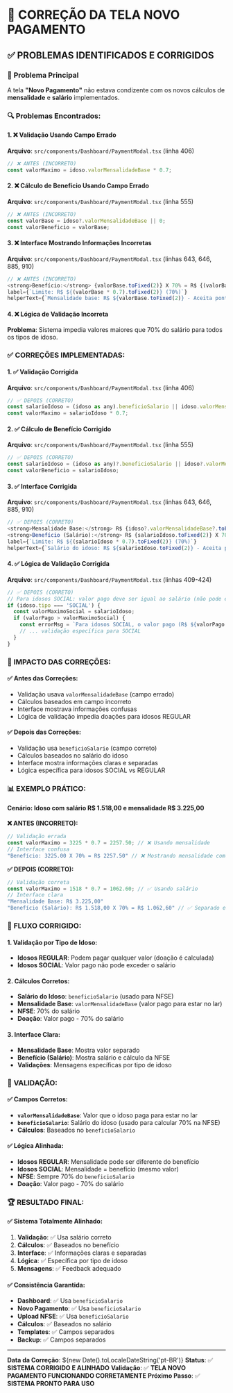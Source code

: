 # 🔧 CORREÇÃO DA TELA NOVO PAGAMENTO

## ✅ **PROBLEMAS IDENTIFICADOS E CORRIGIDOS**

### 🎯 **Problema Principal**
A tela **"Novo Pagamento"** não estava condizente com os novos cálculos de **mensalidade** e **salário** implementados.

### 🔍 **Problemas Encontrados:**

#### **1. ❌ Validação Usando Campo Errado**
**Arquivo**: `src/components/Dashboard/PaymentModal.tsx` (linha 406)
```javascript
// ❌ ANTES (INCORRETO)
const valorMaximo = idoso.valorMensalidadeBase * 0.7;
```

#### **2. ❌ Cálculo de Benefício Usando Campo Errado**
**Arquivo**: `src/components/Dashboard/PaymentModal.tsx` (linha 555)
```javascript
// ❌ ANTES (INCORRETO)
const valorBase = idoso?.valorMensalidadeBase || 0;
const valorBeneficio = valorBase;
```

#### **3. ❌ Interface Mostrando Informações Incorretas**
**Arquivo**: `src/components/Dashboard/PaymentModal.tsx` (linhas 643, 646, 885, 910)
```javascript
// ❌ ANTES (INCORRETO)
<strong>Benefício:</strong> {valorBase.toFixed(2)} X 70% = R$ {(valorBase * 0.7).toFixed(2)}
label={`Limite: R$ ${(valorBase * 0.7).toFixed(2)} (70%)`}
helperText={`Mensalidade base: R$ ${valorBase.toFixed(2)} - Aceita ponto ou vírgula como centavos`}
```

#### **4. ❌ Lógica de Validação Incorreta**
**Problema**: Sistema impedia valores maiores que 70% do salário para todos os tipos de idoso.

### ✅ **CORREÇÕES IMPLEMENTADAS:**

#### **1. ✅ Validação Corrigida**
**Arquivo**: `src/components/Dashboard/PaymentModal.tsx` (linha 406)
```javascript
// ✅ DEPOIS (CORRETO)
const salarioIdoso = (idoso as any).beneficioSalario || idoso.valorMensalidadeBase;
const valorMaximo = salarioIdoso * 0.7;
```

#### **2. ✅ Cálculo de Benefício Corrigido**
**Arquivo**: `src/components/Dashboard/PaymentModal.tsx` (linha 555)
```javascript
// ✅ DEPOIS (CORRETO)
const salarioIdoso = (idoso as any)?.beneficioSalario || idoso?.valorMensalidadeBase || 0;
const valorBeneficio = salarioIdoso;
```

#### **3. ✅ Interface Corrigida**
**Arquivo**: `src/components/Dashboard/PaymentModal.tsx` (linhas 643, 646, 885, 910)
```javascript
// ✅ DEPOIS (CORRETO)
<strong>Mensalidade Base:</strong> R$ {idoso?.valorMensalidadeBase?.toFixed(2) || '0,00'}
<strong>Benefício (Salário):</strong> R$ {salarioIdoso.toFixed(2)} X 70% = R$ {(salarioIdoso * 0.7).toFixed(2)}
label={`Limite: R$ ${(salarioIdoso * 0.7).toFixed(2)} (70%)`}
helperText={`Salário do idoso: R$ ${salarioIdoso.toFixed(2)} - Aceita ponto ou vírgula como centavos`}
```

#### **4. ✅ Lógica de Validação Corrigida**
**Arquivo**: `src/components/Dashboard/PaymentModal.tsx` (linhas 409-424)
```javascript
// ✅ DEPOIS (CORRETO)
// Para idosos SOCIAL: valor pago deve ser igual ao salário (não pode exceder)
if (idoso.tipo === 'SOCIAL') {
  const valorMaximoSocial = salarioIdoso;
  if (valorPago > valorMaximoSocial) {
    const errorMsg = `Para idosos SOCIAL, o valor pago (R$ ${valorPago.toFixed(2)}) não pode exceder o salário do idoso (R$ ${valorMaximoSocial.toFixed(2)})`;
    // ... validação específica para SOCIAL
  }
}
```

### 🎯 **IMPACTO DAS CORREÇÕES:**

#### **✅ Antes das Correções:**
- Validação usava `valorMensalidadeBase` (campo errado)
- Cálculos baseados em campo incorreto
- Interface mostrava informações confusas
- Lógica de validação impedia doações para idosos REGULAR

#### **✅ Depois das Correções:**
- Validação usa `beneficioSalario` (campo correto)
- Cálculos baseados no salário do idoso
- Interface mostra informações claras e separadas
- Lógica específica para idosos SOCIAL vs REGULAR

### 📊 **EXEMPLO PRÁTICO:**

#### **Cenário**: Idoso com salário R$ 1.518,00 e mensalidade R$ 3.225,00

**❌ ANTES (INCORRETO):**
```javascript
// Validação errada
const valorMaximo = 3225 * 0.7 = 2257.50; // ❌ Usando mensalidade
// Interface confusa
"Benefício: 3225.00 X 70% = R$ 2257.50" // ❌ Mostrando mensalidade como benefício
```

**✅ DEPOIS (CORRETO):**
```javascript
// Validação correta
const valorMaximo = 1518 * 0.7 = 1062.60; // ✅ Usando salário
// Interface clara
"Mensalidade Base: R$ 3.225,00"
"Benefício (Salário): R$ 1.518,00 X 70% = R$ 1.062,60" // ✅ Separado e claro
```

### 🔄 **FLUXO CORRIGIDO:**

#### **1. Validação por Tipo de Idoso:**
- **Idosos REGULAR**: Podem pagar qualquer valor (doação é calculada)
- **Idosos SOCIAL**: Valor pago não pode exceder o salário

#### **2. Cálculos Corretos:**
- **Salário do Idoso**: `beneficioSalario` (usado para NFSE)
- **Mensalidade Base**: `valorMensalidadeBase` (valor pago para estar no lar)
- **NFSE**: 70% do salário
- **Doação**: Valor pago - 70% do salário

#### **3. Interface Clara:**
- **Mensalidade Base**: Mostra valor separado
- **Benefício (Salário)**: Mostra salário e cálculo da NFSE
- **Validações**: Mensagens específicas por tipo de idoso

### 🎯 **VALIDAÇÃO:**

#### **✅ Campos Corretos:**
- **`valorMensalidadeBase`**: Valor que o idoso paga para estar no lar
- **`beneficioSalario`**: Salário do idoso (usado para calcular 70% na NFSE)
- **Cálculos**: Baseados no `beneficioSalario`

#### **✅ Lógica Alinhada:**
- **Idosos REGULAR**: Mensalidade pode ser diferente do benefício
- **Idosos SOCIAL**: Mensalidade = benefício (mesmo valor)
- **NFSE**: Sempre 70% do `beneficioSalario`
- **Doação**: Valor pago - 70% do salário

### 🏆 **RESULTADO FINAL:**

#### **✅ Sistema Totalmente Alinhado:**
1. **Validação**: ✅ Usa salário correto
2. **Cálculos**: ✅ Baseados no benefício
3. **Interface**: ✅ Informações claras e separadas
4. **Lógica**: ✅ Específica por tipo de idoso
5. **Mensagens**: ✅ Feedback adequado

#### **✅ Consistência Garantida:**
- **Dashboard**: ✅ Usa `beneficioSalario`
- **Novo Pagamento**: ✅ Usa `beneficioSalario`
- **Upload NFSE**: ✅ Usa `beneficioSalario`
- **Cálculos**: ✅ Baseados no salário
- **Templates**: ✅ Campos separados
- **Backup**: ✅ Campos separados

---

**Data da Correção**: ${new Date().toLocaleDateString('pt-BR')}
**Status**: ✅ **SISTEMA CORRIGIDO E ALINHADO**
**Validação**: ✅ **TELA NOVO PAGAMENTO FUNCIONANDO CORRETAMENTE**
**Próximo Passo**: ✅ **SISTEMA PRONTO PARA USO**
